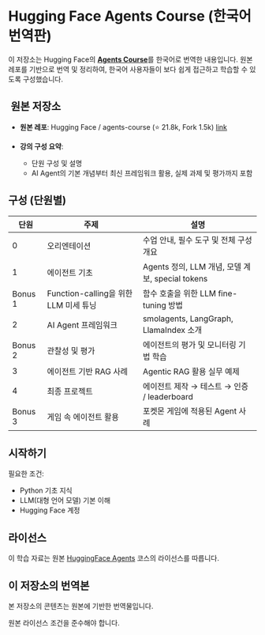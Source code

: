 # Hugging Face Agents Course (한국어 번역판)

이 저장소는 Hugging Face의 [**Agents Course**](https://github.com/huggingface/agents-course)를 한국어로 번역한 내용입니다. 원본 레포를 기반으로 번역 및 정리하여, 한국어 사용자들이 보다 쉽게 접근하고 학습할 수 있도록 구성했습니다.

## ​ 원본 저장소

- **원본 레포**: Hugging Face / agents-course (⭐ 21.8k, Fork 1.5k) [link](https://github.com/huggingface/agents-course)
  
- **강의 구성 요약**:
  - 단원 구성 및 설명  
  - AI Agent의 기본 개념부터 최신 프레임워크 활용, 실제 과제 및 평가까지 포함  
  

##  구성 (단원별)

| 단원 | 주제 | 설명 |
|------|------|------|
| 0 | 오리엔테이션 | 수업 안내, 필수 도구 및 전체 구성 개요 |
| 1 | 에이전트 기초 | Agents 정의, LLM 개념, 모델 계보, special tokens |
| Bonus 1 | Function-calling을 위한 LLM 미세 튜닝 | 함수 호출을 위한 LLM fine-tuning 방법 |
| 2 | AI Agent 프레임워크 | smolagents, LangGraph, LlamaIndex 소개 |
| Bonus 2 | 관찰성 및 평가 | 에이전트의 평가 및 모니터링 기법 학습 |
| 3 | 에이전트 기반 RAG 사례 | Agentic RAG 활용 실무 예제 |
| 4 | 최종 프로젝트 | 에이전트 제작 → 테스트 → 인증 / leaderboard |
| Bonus 3 | 게임 속 에이전트 활용 | 포켓몬 게임에 적용된 Agent 사례 |


##  시작하기

필요한 조건:

- Python 기초 지식  
- LLM(대형 언어 모델) 기본 이해  
- Hugging Face 계정  

## 라이선스

이 학습 자료는 원본 [HuggingFace Agents](https://github.com/huggingface/agents-course) 코스의 라이선스를 따릅니다.

## 이 저장소의 번역본

본 저장소의 콘텐츠는 원본에 기반한 번역물입니다.

원본 라이선스 조건을 준수해야 합니다.

